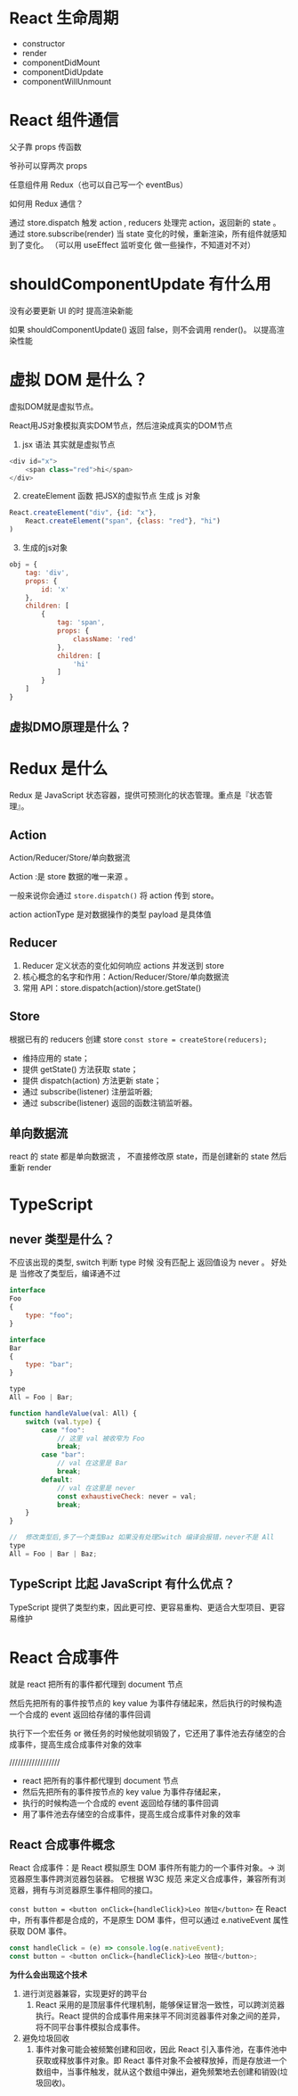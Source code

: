 # React 生命周期

- constructor
- render
- componentDidMount
- componentDidUpdate
- componentWillUnmount

# React 组件通信

父子靠 props 传函数

爷孙可以穿两次 props

任意组件用 Redux（也可以自己写一个 eventBus）

如何用 Redux 通信？

通过 store.dispatch 触发 action , reducers 处理完 action，返回新的 state 。 通过 store.subscribe(render) 当 state
变化的时候，重新渲染，所有组件就感知到了变化。 （可以用 useEffect 监听变化 做一些操作，不知道对不对）

# shouldComponentUpdate 有什么用

没有必要更新 UI 的时 提高渲染新能

如果 shouldComponentUpdate() 返回 false，则不会调用 render()。 以提高渲染性能

# 虚拟 DOM 是什么？

虚拟DOM就是虚拟节点。

React用JS对象模拟真实DOM节点，然后渲染成真实的DOM节点

1. jsx 语法 其实就是虚拟节点

```js
<div id="x">
    <span class="red">hi</span>
</div>

```

2. createElement 函数 把JSX的虚拟节点 生成 js 对象

```js
React.createElement("div", {id: "x"},
    React.createElement("span", {class: "red"}, "hi")
)
```

3. 生成的js对象

```js
obj = {
    tag: 'div',
    props: {
        id: 'x'
    },
    children: [
        {
            tag: 'span',
            props: {
                className: 'red'
            },
            children: [
                'hi'
            ]
        }
    ]
}
```

## 虚拟DMO原理是什么？

# Redux 是什么

Redux 是 JavaScript 状态容器，提供可预测化的状态管理。重点是『状态管理』。

## Action

Action/Reducer/Store/单向数据流

Action :是 store 数据的唯一来源 。

一般来说你会通过 `store.dispatch()` 将 action 传到 store。

action actionType 是对数据操作的类型 payload 是具体值

## Reducer

1. Reducer 定义状态的变化如何响应 actions 并发送到 store
2. 核心概念的名字和作用：Action/Reducer/Store/单向数据流
3. 常用 API：store.dispatch(action)/store.getState()

## Store

根据已有的 reducers 创建 store
`const store = createStore(reducers);`

- 维持应用的 state；
- 提供 getState() 方法获取 state；
- 提供 dispatch(action) 方法更新 state；
- 通过 subscribe(listener) 注册监听器;
- 通过 subscribe(listener) 返回的函数注销监听器。

## 单向数据流

react 的 state 都是单向数据流 ， 不直接修改原 state，而是创建新的 state 然后重新 render

# TypeScript

## never 类型是什么？

不应该出现的类型, switch 判断 type 时候 没有匹配上 返回值设为 never 。 好处是 当修改了类型后，编译通不过

```javascript
interface
Foo
{
    type: "foo";
}

interface
Bar
{
    type: "bar";
}

type
All = Foo | Bar;

function handleValue(val: All) {
    switch (val.type) {
        case "foo":
            // 这里 val 被收窄为 Foo
            break;
        case "bar":
            // val 在这里是 Bar
            break;
        default:
            // val 在这里是 never
            const exhaustiveCheck: never = val;
            break;
    }
}

//  修改类型后,多了一个类型Baz 如果没有处理Switch 编译会报错，never不是 All
type
All = Foo | Bar | Baz;
```

## TypeScript 比起 JavaScript 有什么优点？

TypeScript 提供了类型约束，因此更可控、更容易重构、更适合大型项目、更容易维护

# React 合成事件

就是 react 把所有的事件都代理到 document 节点

然后先把所有的事件按节点的 key value 为事件存储起来，然后执行的时候构造一个合成的 event 返回给存储的事件回调

执行下一个宏任务 or 微任务的时候他就呗销毁了，它还用了事件池去存储空的合成事件，提高生成合成事件对象的效率

//////////////////

- react 把所有的事件都代理到 document 节点
- 然后先把所有的事件按节点的 key value 为事件存储起来，
- 执行的时候构造一个合成的 event 返回给存储的事件回调
- 用了事件池去存储空的合成事件，提高生成合成事件对象的效率

## React 合成事件概念

React 合成事件：是 React 模拟原生 DOM 事件所有能力的一个事件对象。-> 浏览器原生事件跨浏览器包装器。 它根据 W3C 规范
来定义合成事件，兼容所有浏览器，拥有与浏览器原生事件相同的接口。

`const button = <button onClick={handleClick}>Leo 按钮</button>`
在 React 中，所有事件都是合成的，不是原生 DOM 事件，但可以通过 e.nativeEvent 属性获取 DOM 事件。

```javascript
const handleClick = (e) => console.log(e.nativeEvent);
const button = <button onClick={handleClick}>Leo 按钮</button>;
```

**为什么会出现这个技术**

1. 进行浏览器兼容，实现更好的跨平台
    1. React 采用的是顶层事件代理机制，能够保证冒泡一致性，可以跨浏览器执行。React 提供的合成事件用来抹平不同浏览器事件对象之间的差异，将不同平台事件模拟合成事件。
2. 避免垃圾回收
    1. 事件对象可能会被频繁创建和回收，因此 React 引入事件池，在事件池中获取或释放事件对象。即 React
       事件对象不会被释放掉，而是存放进一个数组中，当事件触发，就从这个数组中弹出，避免频繁地去创建和销毁(垃圾回收)。
